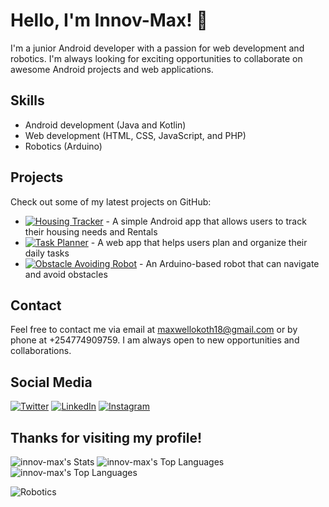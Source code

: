 # Hello, I'm Innov-Max! 👋

I'm a junior Android developer with a passion for web development and robotics. I'm always looking for exciting opportunities to collaborate on awesome Android projects and web applications.

## Skills

- Android development (Java and Kotlin)
- Web development (HTML, CSS, JavaScript, and PHP)
- Robotics (Arduino)

## Projects

Check out some of my latest projects on GitHub:

- [![Housing Tracker](https://img.shields.io/badge/Android-Expense%20Tracker-blue)](https://github.com/innov-max/EMA) - A simple Android app that allows users to track their housing needs and Rentals
- [![Task Planner](https://img.shields.io/badge/Web-Task%20Planner-green)](https://github.com/your-username/task-planner) - A web app that helps users plan and organize their daily tasks
- [![Obstacle Avoiding Robot](https://img.shields.io/badge/Robotics-Obstacle%20Avoiding%20Robot-red)](https://github.com/your-username/obstacle-avoiding-robot) - An Arduino-based robot that can navigate and avoid obstacles

## Contact

Feel free to contact me via email at maxwellokoth18@gmail.com or by phone at +254774909759. I am always open to new opportunities and collaborations.

## Social Media

[![Twitter](https://img.shields.io/badge/Twitter-InnovMax-blue)](https://twitter.com/Innov_Max)
[![LinkedIn](https://img.shields.io/badge/LinkedIn-InnovMax-blue)](https://www.linkedin.com/in/MaxwellOpondo/)
[![Instagram](https://img.shields.io/badge/Instagram-InnovMax-yellow)](https://www.instagram.com/innov_max/)

## Thanks for visiting my profile!
![innov-max's Stats](https://github-readme-stats.vercel.app/api?username=innov-max&theme=prussian&show_icons=true&hide_border=false&count_private=true)  ![innov-max's Top Languages](https://github-readme-stats.vercel.app/api/top-langs/?username=innov-max&theme=synthwave&show_icons=true&hide_border=true&layout=compact)
![innov-max's Top Languages](https://github-readme-stats.vercel.app/api/top-langs/?username=innov-max&theme=prussian&show_icons=true&hide_border=false&layout=compact)

![Robotics](https://github.com/your-username/your-username/blob/main/images/robotics.jpg?raw=true)
